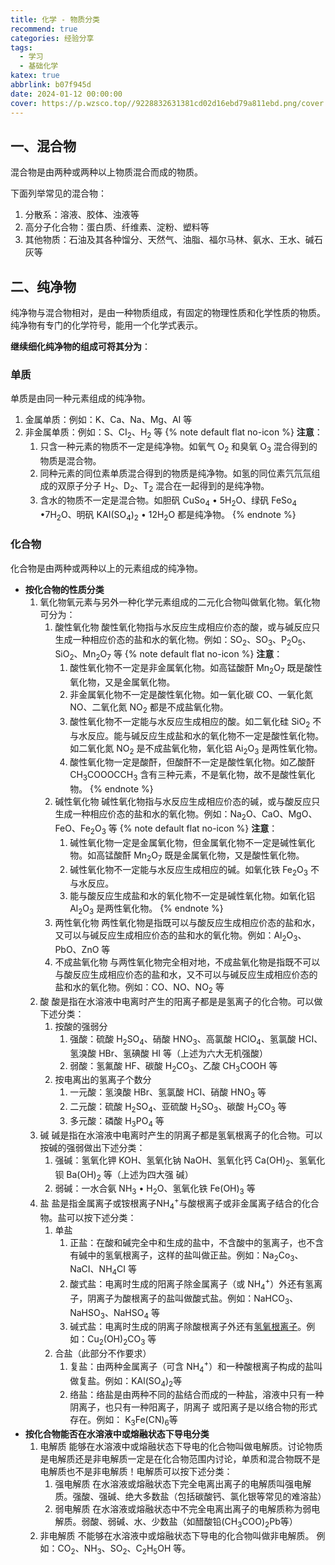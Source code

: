 ```yaml
---
title: 化学 - 物质分类
recommend: true
categories: 经验分享
tags:
  - 学习
  - 基础化学
katex: true
abbrlink: b07f945d
date: 2024-01-12 00:00:00
cover: https://p.wzsco.top//9228832631381cd02d16ebd79a811ebd.png/cover
---
```


## 一、混合物

混合物是由两种或两种以上物质混合而成的物质。

下面列举常见的混合物：
1. 分散系：溶液、胶体、浊液等
2. 高分子化合物：蛋白质、纤维素、淀粉、塑料等
3. 其他物质：石油及其各种馏分、天然气、油脂、福尔马林、氨水、王水、碱石灰等

## 二、纯净物

纯净物与混合物相对，是由一种物质组成，有固定的物理性质和化学性质的物质。纯净物有专门的化学符号，能用一个化学式表示。

**继续细化纯净物的组成可将其分为**：
### 单质
   
单质是由同一种元素组成的纯净物。
1. 金属单质：例如：$\mathrm{ K }$、$\mathrm{ Ca }$、$\mathrm{ Na }$、$\mathrm{ Mg }$、$\mathrm{ AI }$ 等
2. 非金属单质：例如：$\mathrm{ S }$、$\mathrm{ CI_2 }$、$\mathrm{ H_2 }$ 等
{% note default flat no-icon %}
     **注意**：
      1. 只含一种元素的物质不一定是纯净物。如氧气 $\mathrm{ O_2 }$ 和臭氧 $\mathrm{ O_3 }$ 混合得到的物质是混合物。
      2. 同种元素的同位素单质混合得到的物质是纯净物。如氢的同位素氕氘氚组成的双原子分子 $\mathrm{ H_2 }$、$\mathrm{ D_2 }$、$\mathrm{ T_2 }$ 混合在一起得到的是纯净物。
      3. 含水的物质不一定是混合物。如胆矾 $\mathrm{ CuSo_4 }$ • $\mathrm{ 5H_2O }$、绿矾 $\mathrm{ FeSo_4 }$ •$\mathrm{ 7H_2O }$、明矾 $\mathrm{KAI(SO_4)_2 }$ • $\mathrm{ 12H_2O }$ 都是纯净物。
{% endnote %}
### 化合物
   化合物是由两种或两种以上的元素组成的纯净物。
   - **按化合物的性质分类**
      1. 氧化物氧元素与另外一种化学元素组成的二元化合物叫做氧化物。氧化物可分为：
         1. 酸性氧化物
            酸性氧化物指与水反应生成相应价态的酸，或与碱反应只生成一种相应价态的盐和水的氧化物。例如：$\mathrm{ SO_2 }$、$\mathrm{ SO_3 }$、$\mathrm{ P_2O_5 }$、$\mathrm{ SiO_2 }$、$\mathrm{ Mn_2O_7 }$ 等
            {% note default flat no-icon %}
            **注意**： 
            1. 酸性氧化物不一定是非金属氧化物。如高锰酸酐 $\mathrm{ Mn_2O_7 }$ 既是酸性氧化物，又是金属氧化物。 
            2. 非金属氧化物不一定是酸性氧化物。如一氧化碳 $\mathrm{ CO }$、一氧化氮 $\mathrm{ NO }$、二氧化氮 $\mathrm{ NO_2 }$ 都是不成盐氧化物。 
            3. 酸性氧化物不一定能与水反应生成相应的酸。如二氧化硅 $\mathrm{ SiO_2 }$ 不与水反应。能与碱反应生成盐和水的氧化物不一定是酸性氧化物。如二氧化氮 $\mathrm{ NO_2 }$ 是不成盐氧化物，氧化铝 $\mathrm{ Ai_2O_3 }$ 是两性氧化物。 
            4. 酸性氧化物一定是酸酐，但酸酐不一定是酸性氧化物。如乙酸酐$\mathrm{CH_3COOOCCH_3 }$ 含有三种元素，不是氧化物，故不是酸性氧化物。
            {% endnote %}
         2. 碱性氧化物
            碱性氧化物指与水反应生成相应价态的碱，或与酸反应只生成一种相应价态的盐和水的氧化物。例如：$\mathrm{ Na_2O }$、$\mathrm{ CaO }$、$\mathrm{ MgO }$、$\mathrm{ FeO }$、$\mathrm{ Fe_2O_3 }$ 等
            {% note default flat no-icon %}
            **注意**： 
            1. 碱性氧化物一定是金属氧化物，但金属氧化物不一定是碱性氧化物。如高锰酸酐 $\mathrm{ Mn_2O_7 }$ 既是金属氧化物，又是酸性氧化物。 
            2. 碱性氧化物不一定能与水反应生成相应的碱。如氧化铁 $\mathrm{ Fe_2O_3 }$ 不与水反应。 
            3. 能与酸反应生成盐和水的氧化物不一定是碱性氧化物。如氧化铝 $\mathrm{ Al_2O_3 }$ 是两性氧化物。
            {% endnote %}
         3. 两性氧化物
            两性氧化物是指既可以与酸反应生成相应价态的盐和水，又可以与碱反应生成相应价态的盐和水的氧化物。例如：$\mathrm{ Al_2O_3 }$、$\mathrm{ PbO }$、$\mathrm{ ZnO }$ 等
         4. 不成盐氧化物
            与两性氧化物完全相对地，不成盐氧化物是指既不可以与酸反应生成相应价态的盐和水，又不可以与碱反应生成相应价态的盐和水的氧化物。例如：$\mathrm{ CO }$、$\mathrm{ NO }$、$\mathrm{ NO_2 }$ 等
      2. 酸
         酸是指在水溶液中电离时产生的阳离子都是是氢离子的化合物。可以做下述分类：
         1. 按酸的强弱分
            1. 强酸：硫酸 $\mathrm{ H_2SO_4 }$、硝酸 $\mathrm{ HNO_3 }$、高氯酸 $\mathrm{ HClO_4 }$、氢氯酸 $\mathrm{ HCI }$、氢溴酸 $\mathrm{ HBr }$、氢碘酸 $\mathrm{ HI }$ 等（上述为六大无机强酸）
            2. 弱酸：氢氟酸 HF、碳酸 $\mathrm{ H_2CO_3 }$、乙酸 $\mathrm{ CH_3COOH }$ 等
         2. 按电离出的氢离子个数分
            1. 一元酸：氢溴酸 $\mathrm{ HBr }$、氢氯酸 $\mathrm{ HCI }$、硝酸 $\mathrm{ HNO_3 }$ 等 
            2. 二元酸：硫酸 $\mathrm{ H_2SO_4 }$、亚硫酸 $\mathrm{ H_2SO_3 }$、碳酸 $\mathrm{ H_2CO_3 }$ 等
            3. 多元酸：磷酸 $\mathrm{ H_3PO_4 }$ 等
      3. 碱
         碱是指在水溶液中电离时产生的阴离子都是氢氧根离子的化合物。可以按碱的强弱做出下述分类： 
         1. 强碱：氢氧化钾 $\mathrm{ KOH }$、氢氧化钠 $\mathrm{ NaOH }$、氢氧化钙 $\mathrm{ Ca(OH)_2 }$、氢氧化钡 $\mathrm{ Ba(OH)_2 }$ 等（上述为四大强 碱） 
         2. 弱碱：一水合氨 $\mathrm{ NH_3 }$ • $\mathrm{ H_2O }$、氢氧化铁 $\mathrm{ Fe(OH)_3 }$ 等
      4. 盐
         盐是指金属离子或铵根离子$\mathrm{ NH_4^+ }$与酸根离子或非金属离子结合的化合物。盐可以按下述分类： 
         1. 单盐
            1. 正盐：在酸和碱完全中和生成的盐中，不含酸中的氢离子，也不含有碱中的氢氧根离子，这样的盐叫做正盐。例如：$\mathrm{ Na_2Co_3 }$、$\mathrm{ NaCI }$、$\mathrm{ NH_4CI }$ 等
            2. 酸式盐：电离时生成的阳离子除金属离子（或 $\mathrm{ NH_4^+ }$）外还有氢离子，阴离子为酸根离子的盐叫做酸式盐。例如：$\mathrm{ NaHCO_3 }$、$\mathrm{ NaHSO_3 }$、$\mathrm{ NaHSO_4 }$ 等 
            3. 碱式盐：电离时生成的阴离子除酸根离子外还有<u>氢氧根离子</u>。例如：$\mathrm{ Cu_2(OH)_2CO_3 }$ 等
         2. 合盐（此部分不作要求）
            1. 复盐：由两种金属离子（可含 $\mathrm{ NH_4^+ }$）和一种酸根离子构成的盐叫做复盐。例如：$\mathrm{ KAl(SO_4)_2}$等
            2. 络盐：络盐是由两种不同的盐结合而成的一种盐，溶液中只有一种阴离子，也只有一种阳离子，阴离子 或阳离子是以络合物的形式存在。例如： $\mathrm{ K_3Fe(CN)_6 }$等
   - **按化合物能否在水溶液中或熔融状态下导电分类**
      1. 电解质
         能够在水溶液中或熔融状态下导电的化合物叫做电解质。讨论物质是电解质还是非电解质一定是在化合物范围内讨论，单质和混合物既不是电解质也不是非电解质！电解质可以按下述分类：
         1. 强电解质
            在水溶液或熔融状态下完全电离出离子的电解质叫强电解质。强酸、强碱、绝大多数盐（包括碳酸钙、氯化银等常见的难溶盐）
         2. 弱电解质
            在水溶液或熔融状态中不完全电离出离子的电解质称为弱电解质。弱酸、弱碱、水、少数盐（如醋酸铅$\mathrm{ (CH_3COO)_2Pb }$等）
      2. 非电解质
         不能够在水溶液中或熔融状态下导电的化合物叫做非电解质。
         例如：$\mathrm{ CO_2 }$、$\mathrm{ NH_3 }$、$\mathrm{ SO_2 }$、$\mathrm{ C_2H_5OH }$ 等。
